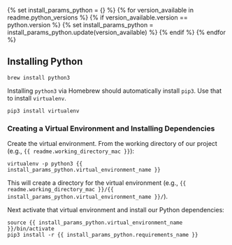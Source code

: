 {% set install_params_python = {} %}
{% for version_available in readme.python_versions %}
{% if version_available.version == python.version %}
{% set install_params_python = install_params_python.update(version_available) %}
{% endif %}
{% endfor %}

## Installing Python

~~~
brew install python3
~~~

Installing `python3` via Homebrew should automatically install `pip3`. Use that to install `virtualenv`.

~~~
pip3 install virtualenv
~~~

### Creating a Virtual Environment and Installing Dependencies

Create the virtual environment. From the working directory of our project (e.g., `{{ readme.working_directory_mac }}`):

~~~
virtualenv -p python3 {{ install_params_python.virtual_environment_name }}
~~~

This will create a directory for the virtual environment (e.g., `{{ readme.working_directory_mac }}/{{ install_params_python.virtual_environment_name }}/`).

Next activate that virtual environment and install our Python dependencies:

~~~
source {{ install_params_python.virtual_environment_name }}/bin/activate
pip3 install -r {{ install_params_python.requirements_name }}
~~~

